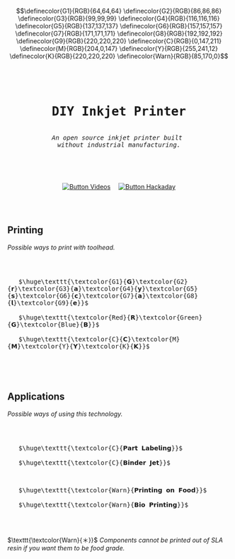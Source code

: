 
```math
\definecolor{G1}{RGB}{64,64,64}
\definecolor{G2}{RGB}{86,86,86}
\definecolor{G3}{RGB}{99,99,99}
\definecolor{G4}{RGB}{116,116,116}
\definecolor{G5}{RGB}{137,137,137}
\definecolor{G6}{RGB}{157,157,157}
\definecolor{G7}{RGB}{171,171,171}
\definecolor{G8}{RGB}{192,192,192}
\definecolor{G9}{RGB}{220,220,220}
\definecolor{C}{RGB}{0,147,211}
\definecolor{M}{RGB}{204,0,147}
\definecolor{Y}{RGB}{255,241,12}
\definecolor{K}{RGB}{220,220,220}
\definecolor{Warn}{RGB}{85,170,0}
```

<br>


<div align = center>

<pre>

<h1>DIY Inkjet Printer</h1>
<i>An open source inkjet printer built</i> 
<i>without industrial manufacturing.</i>

</pre>

<br>
<br>

[![Button Videos]][Videos]   
[![Button Hackaday]][Hackaday]

<br>
<br>

</div>

## Printing

*Possible ways to print with toolhead.*

<br>

<kbd> <br>   $\huge\texttt{\textcolor{G1}{𝗚}\textcolor{G2}{𝗿}\textcolor{G3}{𝗮}\textcolor{G4}{𝘆}\textcolor{G5}{𝘀}\textcolor{G6}{𝗰}\textcolor{G7}{𝗮}\textcolor{G8}{𝗹}\textcolor{G9}{𝗲}}$   <br> </kbd>   
<kbd> <br>   $\huge\texttt{\textcolor{Red}{𝗥}\textcolor{Green}{𝗚}\textcolor{Blue}{𝗕}}$   <br> </kbd>   
<kbd> <br>   $\huge\texttt{\textcolor{C}{𝗖}\textcolor{M}{𝗠}\textcolor{Y}{𝗬}\textcolor{K}{𝗞}}$   <br> </kbd>

<br>
<br>

## Applications

*Possible ways of using this technology.*

<br>

<kbd> <br>   $\huge\texttt{\textcolor{C}{𝗣𝗮𝗿𝘁 𝗟𝗮𝗯𝗲𝗹𝗶𝗻𝗴}}$   <br> </kbd>   
<kbd> <br>   $\huge\texttt{\textcolor{C}{𝗕𝗶𝗻𝗱𝗲𝗿 𝗝𝗲𝘁}}$   <br> </kbd>

<kbd> <br>   $\huge\texttt{\textcolor{Warn}{𝗣𝗿𝗶𝗻𝘁𝗶𝗻𝗴 𝗼𝗻 𝗙𝗼𝗼𝗱}}$   <br> </kbd>   
<kbd> <br>   $\huge\texttt{\textcolor{Warn}{𝗕𝗶𝗼 𝗣𝗿𝗶𝗻𝘁𝗶𝗻𝗴}}$   <br> </kbd>

<br>

$\texttt{\textcolor{Warn}{＊}}$ *Components cannot be printed out of SLA resin if you want them to be food grade.*

<br>

<!----------------------------------------------------------------------------->

[Videos]: Documentation/Videos.md


[Hackaday]: https://hackaday.io/project/167446-diy-inkjet-printer


<!---------------------------------[ Buttons ]--------------------------------->

[Button Hackaday]: https://img.shields.io/badge/Hackaday-1A1A1A?style=for-the-badge&logoColor=white&logo=Hackaday
[Button Videos]: https://img.shields.io/badge/Videos-DA1F26?style=for-the-badge&logoColor=white&logo=YouTube
